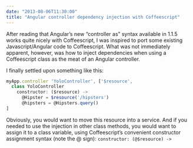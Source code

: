 ```yaml
---
date: "2013-08-06T11:30:00"
title: "Angular controller dependency injection with Coffeescript"
---
```


After reading that Angular’s new “controller as” syntax available in 1.1.5 works quite nicely with Coffeescript, I was inspired to port some existing Javascript/Angular code to Coffeescript. What was not immediately apparent, however, was how to inject dependencies when using a Coffeescript class as the meat of an Angular controller.

I finally settled upon something like this:

```javascript
myApp.controller 'YoloController', ['$resource',
  class YoloController
    constructor: ($resource) ->
      @Hipster = $resource('/hipsters')
      @hipsters = @Hipsters.query()
]
```

Obviously, you would want to move this resource into a service. And if you needed to use the injection in other class methods, you would want to assign it to a class variable, using Coffeescript’s convenient constructor assignment syntax (note the @ sign): `constructor: (@$resource) ->`
